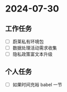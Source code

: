 # 2024-07-30

## 工作任务

- [ ] 蔚莱私有环境包
- [ ] 数据处理活动需求收集
- [ ] 隐私政策富文本升级

## 个人任务

- [ ] 如果时间充裕 babel 一节
